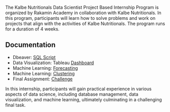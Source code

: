 The Kalbe Nutritionals Data Scientist Project Based Internship Program is organized by Rakamin Academy in collaboration with Kalbe Nutritionals. In this program, participants will learn how to solve problems and work on projects that align with the activities of Kalbe Nutritionals. The program runs for a duration of 4 weeks.

## Documentation
- Dbeaver: [SQL Script](-)
- Data Visualization: Tableau [Dashboard](-)
- Machine Learning: [Forecasting](-)
- Machine Learning: [Clustering](-)
- Final Assignment: [Challenge](-)

In this internship, participants will gain practical experience in various aspects of data science, including database management, data visualization, and machine learning, ultimately culminating in a challenging final task.